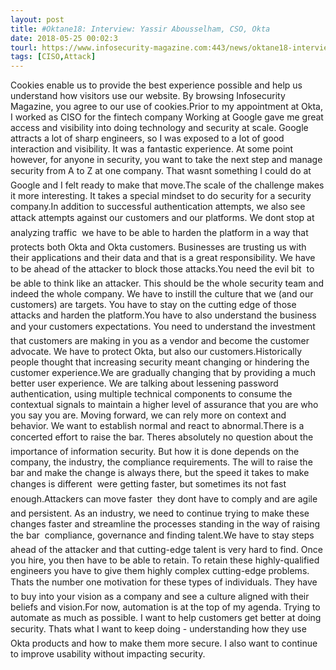 ```yaml
---
layout: post
title: #Oktane18: Interview: Yassir Abousselham, CSO, Okta
date: 2018-05-25 00:02:3
tourl: https://www.infosecurity-magazine.com:443/news/oktane18-interview-cso-okta/
tags: [CISO,Attack]
---
```

Cookies enable us to provide the best experience possible and help us understand how visitors use our website. By browsing Infosecurity Magazine, you agree to our use of cookies.Prior to my appointment at Okta, I worked as CISO for the fintech company Working at Google gave me great access and visibility into doing technology and security at scale. Google attracts a lot of sharp engineers, so I was exposed to a lot of good interaction and visibility. It was a fantastic experience. At some point however, for anyone in security, you want to take the next step and manage security from A to Z at one company. That wasnt something I could do at Google and I felt ready to make that move.The scale of the challenge makes it more interesting. It takes a special mindset to do security for a security company.In addition to successful authentication attempts, we also see attack attempts against our customers and our platforms. We dont stop at analyzing traffic  we have to be able to harden the platform in a way that protects both Okta and Okta customers. Businesses are trusting us with their applications and their data and that is a great responsibility. We have to be ahead of the attacker to block those attacks.You need the evil bit  to be able to think like an attacker. This should be the whole security team and indeed the whole company. We have to instill the culture that we (and our customers) are targets. You have to stay on the cutting edge of those attacks and harden the platform.You have to also understand the business and your customers expectations. You need to understand the investment that customers are making in you as a vendor and become the customer advocate. We have to protect Okta, but also our customers.Historically people thought that increasing security meant changing or hindering the customer experience.We are gradually changing that by providing a much better user experience. We are talking about lessening password authentication, using multiple technical components to consume the contextual signals to maintain a higher level of assurance that you are who you say you are. Moving forward, we can rely more on context and behavior. We want to establish normal and react to abnormal.There is a concerted effort to raise the bar. Theres absolutely no question about the importance of information security. But how it is done depends on the company, the industry, the compliance requirements. The will to raise the bar and make the change is always there, but the speed it takes to make changes is different  were getting faster, but sometimes its not fast enough.Attackers can move faster  they dont have to comply and are agile and persistent. As an industry, we need to continue trying to make these changes faster and streamline the processes standing in the way of raising the bar  compliance, governance and finding talent.We have to stay steps ahead of the attacker and that cutting-edge talent is very hard to find. Once you hire, you then have to be able to retain. To retain these highly-qualified engineers you have to give them highly complex cutting-edge problems. Thats the number one motivation for these types of individuals. They have to buy into your vision as a company and see a culture aligned with their beliefs and vision.For now, automation is at the top of my agenda. Trying to automate as much as possible. I want to help customers get better at doing security. Thats what I want to keep doing - understanding how they use Okta products and how to make them more secure. I also want to continue to improve usability without impacting security.